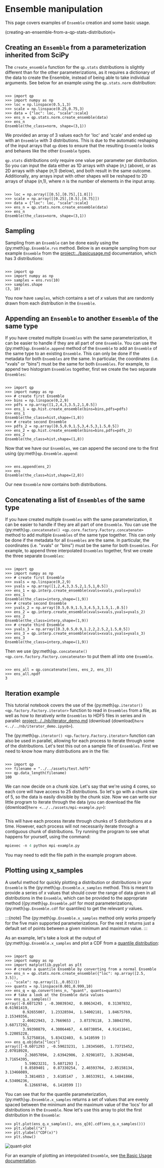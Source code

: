 # Ensemble manipulation

This page covers examples of `Ensemble` creation and some basic usage.

(creating-an-ensemble-from-a-qp-stats-distribution)=

## Creating an `Ensemble` from a parameterization inherited from SciPy

The `create_ensemble` function for the `qp.stats` distributions is slightly different than for the other parameterizations, as it requires a dictionary of the data to create the Ensemble, instead of being able to take individual arguments. See below for an example using the `qp.stats.norm` distribution:

```{doctest}

>>> import qp
>>> import numpy as np
>>> loc = np.linspace(0.5,1,3)
>>> scale = np.linspace(0.25,0.75,3)
>>> data = {"loc": loc, "scale":scale}
>>> ens_n = qp.stats.norm.create_ensemble(data)
>>> ens_n
Ensemble(the_class=norm, shape=(3,1))

```

We provided an array of 3 values each for 'loc' and 'scale' and ended up with an `Ensemble` with 3 distributions. This is due to the automatic reshaping of the input arrays that `qp` does to ensure that the resulting `Ensemble` looks and behaves like the other `Ensemble` types.

`qp.stats` distributions only require one value per parameter per distribution. So you can input the data either as 1D arrays with shape ($n$,) (above), or as 2D arrays with shape ($n$,1) (below), and both result in the same outcome. Additionally, any arrays input with other shapes will be reshaped to 2D arrays of shape ($n$,1), where $n$ is the number of elements in the input array.

```{doctest}

>>> loc = np.array([[0.5],[0.75],[1.0]])
>>> scale = np.array([[0.25],[0.5],[0.75]])
>>> data = {"loc": loc, "scale":scale}
>>> ens_n = qp.stats.norm.create_ensemble(data)
>>> ens_n
Ensemble(the_class=norm, shape=(3,1))

```

## Sampling

Sampling from an `Ensemble` can be done easily using the {py:meth}`qp.Ensemble.rvs` method. Below is an example sampling from our example `Ensemble` from the <project:../basicusage.md> documentation, which has 3 distributions:

```{doctest}

>>> import qp
>>> import numpy as np
>>> samples = ens.rvs(10)
>>> samples.shape
(3, 10)

```

You now have `samples`, which contains a set of $x$ values that are randomly drawn from each distribution in the `Ensemble`.

## Appending an `Ensemble` to another `Ensemble` of the same type

If you have created multiple `Ensembles` with the same parameterization, it can be easier to handle if they are all part of one `Ensemble`. You can use the {py:meth}`qp.Ensemble.append` method of the `Ensemble` to add an `Ensemble` of the same type to an existing `Ensemble`. This can only be done if the metadata for both `Ensembles` are the same. In particular, the coordinates (i.e. "xvals" or "bins") must be the same for both `Ensembles`. For example, to append two histogram `Ensembles` together, first we create the two separate `Ensembles`:

```{doctest}

>>> import qp
>>> import numpy as np
>>> # create first Ensemble
>>> bins = np.linspace(0,2,9)
>>> pdfs = np.array([1,2,4,3,3.5,2,1,0.5])
>>> ens_1 = qp.hist.create_ensemble(bins=bins,pdfs=pdfs)
>>> ens_1
Ensemble(the_class=hist,shape=(1,8))
>>> # create second Ensemble
>>> pdfs_2 = np.array([0.5,0.9,1.5,3,4.5,3,1.5,0.5])
>>> ens_2 = qp.hist.create_ensemble(bins=bins,pdfs=pdfs_2)
>>> ens_2
Ensemble(the_class=hist,shape=(1,8))

```

Now that we have our `Ensembles`, we can append the second one to the first using {py:meth}`qp.Ensemble.append`:

```{doctest}

>>> ens.append(ens_2)
>>> ens
Ensemble(the_class=hist,shape=(2,8))

```

Our new `Ensemble` now contains both distributions.

## Concatenating a list of `Ensembles` of the same type

If you have created multiple `Ensembles` with the same parameterization, it can be easier to handle if they are all part of one `Ensemble`. You can use the {py:meth}`qp.concatenate() <qp.core.factory.Factory.concatenate>` method to add multiple `Ensembles` of the same type together. This can only be done if the metadata for all `Ensembles` are the same. In particular, the coordinates (i.e. "xvals" or "bins") must be the same for both `Ensembles`. For example, to append three interpolated `Ensembles` together, first we create the three separate `Ensembles`:

```{doctest}

>>> import qp
>>> import numpy as np
>>> # create first Ensemble
>>> xvals = np.linspace(0,2,9)
>>> yvals = np.array([1,2,4,3,3.5,2,1.5,1,0.5])
>>> ens_1 = qp.interp.create_ensemble(xvals=xvals,yvals=yvals)
>>> ens_1
Ensemble(the_class=interp,shape=(1,9))
>>> # create second Ensemble
>>> yvals_2 = np.array([0.5,0.9,1.5,3,4.5,3,1.5,1.,0.5])
>>> ens_2 = qp.interp.create_ensemble(xvals=xvals,yvals=yvals_2)
>>> ens_2
Ensemble(the_class=interp,shape=(1,9))
>>> # create third Ensemble
>>> yvals_3 = np.array([0.3,0.5,0.9,1.2,2,2.5,2,1.5,0.5])
>>> ens_3 = qp.interp.create_ensemble(xvals=xvals,yvals=yvals_3)
>>> ens_3
Ensemble(the_class=interp,shape=(1,9))

```

Then we use {py:meth}`qp.concatenate() <qp.core.factory.Factory.concatenate>` to put them all into one `Ensemble`.

```{doctest}

>>> ens_all = qp.concatenate([ens, ens_2, ens_3])
>>> ens_all.npdf
3

```

## Iteration example

This tutorial notebook covers the use of the {py:meth}`qp.iterator() <qp.factory.Factory.iterator>` function to read in `Ensembles` from a file, as well as how to iteratively write `Ensembles` to HDF5 files in series and in parallel: <project:../../nb/iterator_demo.md> (download {download}`here <../../nb/iterator_demo.ipynb>`).

The {py:meth}`qp.iterator() <qp.factory.Factory.iterator>` function can also be used in parallel, allowing for each process to iterate through some of the distributions. Let's test this out on a sample file of `Ensembles`. First we need to know how many distributions are in the file:

```{doctest}

>>> import qp
>>> filename = "../../assets/test.hdf5"
>>> qp.data_length(filename)
100

```

We can now decide on a chunk size. Let's say that we're using 4 cores, so each core will have access to 25 distributions. So let's go with a chunk size of 5, so the data is easily divisible by the chunk size. Now we can write our little program to iterate through the data (you can download the file {download}`here <../../assets/mpi-example.py>`):

```{literalinclude} ../../assets/mpi-example.py

```

This will have each process iterate through chunks of 5 distributions at a time. However, each process will not necessarily iterate through a contiguous chunk of distributions. Try running the program to see what happens for yourself, using the command:

```python
mpiexec -n 4 python mpi-example.py
```

You may need to edit the file path in the example program above.

## Plotting using x_samples

A useful method for quickly plotting a distribution or distributions in your `Ensemble` is the {py:meth}`qp.Ensemble.x_samples` method. This is meant to provide a series of $x$ values that should cover the range of data given in all distributions in the `Ensemble`, which can be provided to the appropriate method ({py:meth}`qp.Ensemble.pdf` for most parameterizations, {py:meth}`qp.Ensemble.cdf` for quantiles) to get the relevant $y$ values.

:::{note}
The {py:meth}`qp.Ensemble.x_samples` method only works properly for the five main supported parameterizations. For the rest it returns just a default set of points between a given minimum and maximum value.
:::

As an example, let's take a look at the output of {py:meth}`qp.Ensemble.x_samples` and plot a CDF from a [quantile distribution](../parameterizations/quant.md):

```{doctest}

>>> import qp
>>> import numpy as np
>>> import matplotlib.pyplot as plt
>>> # create a quantile Ensemble by converting from a normal Ensemble
>>> ens_n = qp.stats.norm.create_ensemble({"loc": np.array([2.5, 3.5]),
... "scale": np.array([1.,0.85])})
>>> quants = np.linspace(0.001,0.999,10)
>>> ens_q = qp.convert(ens_n, "quant", quants=quants)
>>> # take a look at the Ensemble data values
>>> ens_q.x_samples()
array([-0.6071293 , -0.30039342,  0.00634245,  0.31307832,  0.61981419,
        0.92655007,  1.23328594,  1.54002181,  1.84675769,  2.15349356,
        2.46022943,  2.7669653 ,  3.07370118,  3.38043705,  3.68717292,
        3.99390879,  4.30064467,  4.60738054,  4.91411641,  5.22085228,
        5.52758816,  5.83432403,  6.1410599 ])
>>> ens_q.objdata["locs"]
array([[-0.6071293 , -0.59023231,  1.28345605,  1.73715452,  2.07018928,
         2.36057094,  2.63942906,  2.92981072,  3.26284548,  3.71654395,
         5.59023231,  5.6071293 ],
       [ 0.8589401 ,  0.87330254,  2.46593764,  2.85158134,  3.13466089,
         3.3814853 ,  3.6185147 ,  3.86533911,  4.14841866,  4.53406236,
         6.12669746,  6.1410599 ]])

```

You can see that for the quantile parameterization, {py:meth}`qp.Ensemble.x_samples` returns a set of values that are evenly spaced between the minimum and the maximum value of the 'locs' for all distributions in the `Ensemble`. Now let's use this array to plot the first distribution in the `Ensemble`:

```{doctest}
>>> plt.plot(ens_q.x_samples(), ens_q[0].cdf(ens_q.x_samples()))
>>> plt.xlabel("x")
>>> plt.ylabel("CDF(x)")
>>> plt.show()

```

![quant-plot](../../assets/cookbook-plotting-quant.svg)

For an example of plotting an interpolated `Ensemble`, see [the Basic Usage documentation](../basicusage.md#converting-between-parameterizations).
